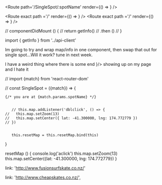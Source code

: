 <Route path='/SingleSpot/:spotName' render={() => <SingleSpot activeSpot={this.state.activeSpot} />} />

 <Route exact path ='/' render={() => <Info activeSpot={this.state.activeSpot}/> } />
 <Route exact path ='/' render={() => <Map showSpotInfo={this.showSpotInfo}/> } />

   // componentDidMount () {
  //   return getInfo()
  //     .then ()
  // }

  import { getInfo } from '../api-client'

  Im going to try and wrap map/info in one component, then swap that out for single spot...Will it work? tune in next week.

  I have a weird thing where there is some end }/> showing up on my page and I hate it

   
   // import {match} from 'react-router-dom'

// const SingleSpot = ({match}) => {
   
   
    {/* you are at {match.params.spotName} */}


       // this.map.addListener('dblclick', () => {
    //   this.map.setZoom(13)
    //   this.map.setCenter({ lat: -41.300000, lng: 174.772779 })
    // })


       this.resetMap = this.resetMap.bind(this)
  }

  resetMap () {
    console.log('aclick')
    this.map.setZoom(13)
    this.map.setCenter({lat: -41.300000, lng: 174.772779})
  }


  link: 'http://www.fusionsurfskate.co.nz/'

   link: 'http://www.cheapskates.co.nz/',